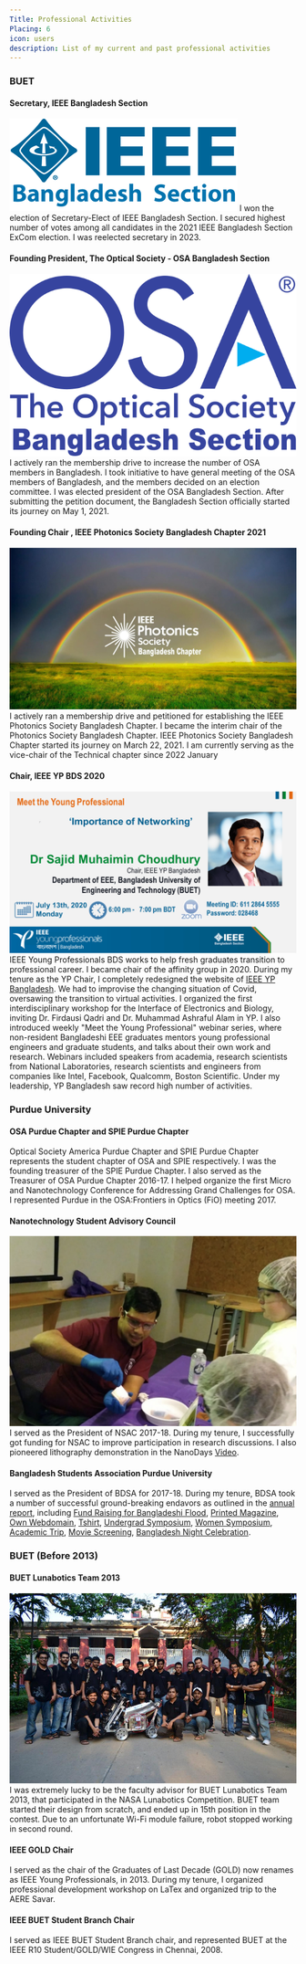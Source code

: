 ```yaml
---
Title: Professional Activities
Placing: 6
icon: users
description: List of my current and past professional activities
---
```


### BUET

#### Secretary, IEEE Bangladesh Section
![MeetTheYP](IEEE-BDS-Logo.png)
I won the election of Secretary-Elect of IEEE Bangladesh Section. I secured highest number of votes among all candidates in the 2021 IEEE Bangladesh Section ExCom election. I was reelected secretary in 2023. 

#### Founding President, The Optical Society - OSA Bangladesh Section
![MeetTheYP](OSA_BD.png)
I actively ran the membership drive to increase the number of OSA members in Bangladesh. I took initiative to have general meeting of the OSA members of Bangladesh, and the members decided on an election committee. I was elected president of the OSA Bangladesh Section. After submitting the petition document, the Bangladesh Section officially started its journey on May 1, 2021.

#### Founding Chair , IEEE Photonics Society Bangladesh Chapter 2021
![MeetTheYP](IEEEPhotonicsSociety.jpg)
I actively ran a membership drive and petitioned for establishing the IEEE Photonics Society Bangladesh Chapter. I became the interim chair of the Photonics Society Bangladesh Chapter. IEEE Photonics Society Bangladesh Chapter started its journey on March 22, 2021. I am currently serving as the vice-chair of the Technical chapter since 2022 January

#### Chair, IEEE YP BDS 2020
![MeetTheYP](smc_meettheyp.png)
IEEE Young Professionals BDS works to help fresh graduates transition to professional career. I became chair of the affinity group in 2020. During my tenure as the YP Chair, I completely redesigned the website of [IEEE YP Bangladesh](https://r10.ieee.org/bd-yp). We had to improvise the changing situation of Covid, oversawing the transition to virtual activities. I organized the first interdisciplinary workshop for the Interface of Electronics and Biology, inviting Dr. Firdausi Qadri and Dr. Muhammad Ashraful Alam in YP. I also introduced weekly "Meet the Young Professional" webinar series, where non-resident Bangladeshi EEE graduates mentors young professional engineers and graduate students, and talks about their own work and research. Webinars included speakers from academia, research scientists from National Laboratories, research scientists and engineers from companies like Intel, Facebook, Qualcomm, Boston Scientific. Under my leadership, YP Bangladesh saw record high number of activities.


### Purdue University
#### OSA Purdue Chapter and SPIE Purdue Chapter
Optical Society America Purdue Chapter and SPIE Purdue Chapter represents the student chapter of OSA and SPIE respectively. I was the founding treasurer of the SPIE Purdue Chapter. I also served as the Treasurer of OSA Purdue Chapter 2016-17. I helped organize the first Micro and Nanotechnology Conference for Addressing Grand Challenges for OSA. I represented Purdue in the OSA:Frontiers in Optics (FiO) meeting 2017.

#### Nanotechnology Student Advisory Council
![Lunabotics](nanodays.jpg)
I served as the President of NSAC 2017-18. During my tenure, I successfully got funding for NSAC to improve participation in research discussions. I also pioneered lithography demonstration in the NanoDays [Video](https://www.youtube.com/watch?v=uALHbuyeFpw&t=1s).

#### Bangladesh Students Association Purdue University
I served as the President of BDSA for 2017-18. During my tenure, BDSA took a number of successful ground-breaking endavors as outlined in the [annual report](http://www.bdsapurdue.org/2018/05/bdsa-annual-general-meeting-dinner.html), including [Fund Raising for Bangladeshi Flood](http://www.bdsapurdue.org/2017/09/bdsa-fundraising-effort-for-flood.html), [Printed Magazine](http://www.bdsapurdue.org/2018/06/bdsa-magazine-2017-18-edition.html), [Own Webdomain](http://www.bdsapurdue.org), [Tshirt](http://www.bdsapurdue.org/2017/11/bdsa-cordially-invites-everyone-to-bdsa.html), [Undergrad Symposium](http://www.bdsapurdue.org/2017/10/bdsa-ug-symposium.html), [Women  Symposium](http://www.bdsapurdue.org/2018/02/bangladesh-students-association-purdue.html), [Academic Trip](http://www.bdsapurdue.org/2018/01/subaru-factory-trip-by-bdsa-members.html), [Movie Screening](http://www.bdsapurdue.org/2018/05/bdsa-special-symposium-sunny-sanwar.html), [Bangladesh Night Celebration](http://www.bdsapurdue.org/2017/10/bangladesh-night-thank-you-note.html).

### BUET (Before 2013)
#### BUET Lunabotics Team 2013
![Lunabotics](lunabotics.jpg)
I was extremely lucky to be the faculty advisor for BUET Lunabotics Team 2013, that participated in the NASA Lunabotics Competition. BUET team 
started their design from scratch, and ended up in 15th position in the contest. Due to an unfortunate Wi-Fi module failure, robot stopped working in second round.


#### IEEE GOLD Chair
I served as the chair of the Graduates of Last Decade (GOLD) now renames as IEEE Young Professionals, in 2013. During my tenure, I organized professional development workshop on LaTex and organized trip to the AERE Savar.

#### IEEE BUET Student Branch Chair
I served as IEEE BUET Student Branch chair, and represented BUET at the IEEE R10 Student/GOLD/WIE Congress in Chennai, 2008. 